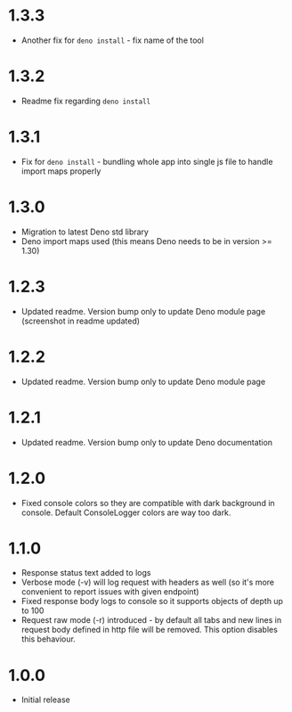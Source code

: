 # 1.3.3

* Another fix for `deno install` - fix name of the tool

# 1.3.2

* Readme fix regarding `deno install`

# 1.3.1

* Fix for `deno install` - bundling whole app into single js file to handle import maps properly

# 1.3.0

* Migration to latest Deno std library
* Deno import maps used (this means Deno needs to be in version >= 1.30)

# 1.2.3

* Updated readme. Version bump only to update Deno module page (screenshot in readme updated)

# 1.2.2

* Updated readme. Version bump only to update Deno module page

# 1.2.1

* Updated readme. Version bump only to update Deno documentation

# 1.2.0

* Fixed console colors so they are compatible with dark background in console. Default ConsoleLogger colors are way too dark.

# 1.1.0

* Response status text added to logs
* Verbose mode (-v) will log request with headers as well (so it's more convenient to report issues with given endpoint)
* Fixed response body logs to console so it supports objects of depth up to 100
* Request raw mode (-r) introduced - by default all tabs and new lines in request body defined in http file will be removed. 
  This option disables this behaviour.

# 1.0.0

* Initial release
